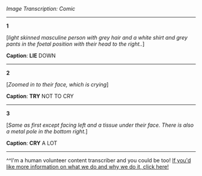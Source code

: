 *Image Transcription: Comic*

---

**1**

[*light skinned masculine person with grey hair and a white shirt and grey pants in the foetal position with their head to the right..*]

**Caption**: **LIE** DOWN

---

**2**

[*Zoomed in to their face, which is crying*]

**Caption**: **TRY** NOT TO CRY

---


**3**

[*Same as first except facing left and a tissue under their face. There is also a metal pole in the bottom right.*]

**Caption**: **CRY** A LOT

---

^^I'm&#32;a&#32;human&#32;volunteer&#32;content&#32;transcriber&#32;and&#32;you&#32;could&#32;be&#32;too!&#32;[If&#32;you'd&#32;like&#32;more&#32;information&#32;on&#32;what&#32;we&#32;do&#32;and&#32;why&#32;we&#32;do&#32;it,&#32;click&#32;here!](https://www.reddit.com/r/TranscribersOfReddit/wiki/index)
